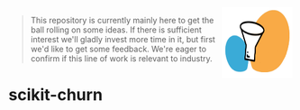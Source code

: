 <img src="imgs/icon.png" width=125 height=125 align="right">

> This repository is currently mainly here to get the ball rolling on some ideas. If there is sufficient interest we'll gladly invest more time in it, but first we'd like to get some feedback. We're eager to confirm if this line of work is relevant to industry. 

# scikit-churn 

